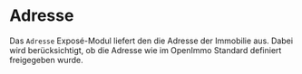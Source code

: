 # Adresse

Das `Adresse` Exposé-Modul liefert den die Adresse der Immobilie aus.‌ Dabei wird berücksichtigt, ob die Adresse wie im OpenImmo Standard definiert freigegeben wurde. 

